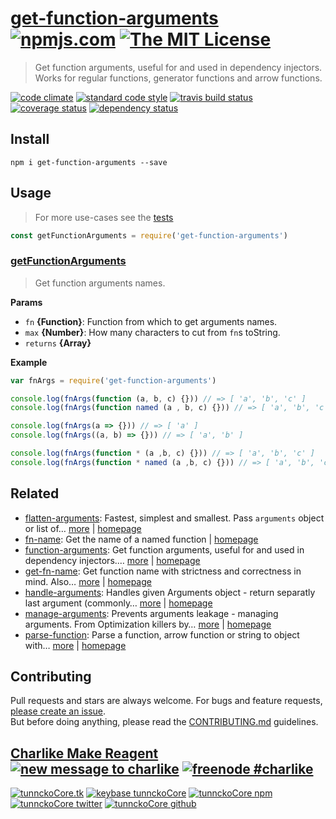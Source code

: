 # [get-function-arguments][author-www-url] [![npmjs.com][npmjs-img]][npmjs-url] [![The MIT License][license-img]][license-url] 

> Get function arguments, useful for and used in dependency injectors. Works for regular functions, generator functions and arrow functions.

[![code climate][codeclimate-img]][codeclimate-url] [![standard code style][standard-img]][standard-url] [![travis build status][travis-img]][travis-url] [![coverage status][coveralls-img]][coveralls-url] [![dependency status][david-img]][david-url]

## Install
```
npm i get-function-arguments --save
```

## Usage
> For more use-cases see the [tests](./test.js)

```js
const getFunctionArguments = require('get-function-arguments')
```

### [getFunctionArguments](index.js#L34)
> Get function arguments names.

**Params**

* `fn` **{Function}**: Function from which to get arguments names.    
* `max` **{Number}**: How many characters to cut from `fn`s toString.    
* `returns` **{Array}**  

**Example**

```js
var fnArgs = require('get-function-arguments')

console.log(fnArgs(function (a, b, c) {})) // => [ 'a', 'b', 'c' ]
console.log(fnArgs(function named (a , b, c) {})) // => [ 'a', 'b', 'c' ]

console.log(fnArgs(a => {})) // => [ 'a' ]
console.log(fnArgs((a, b) => {})) // => [ 'a', 'b' ]

console.log(fnArgs(function * (a ,b, c) {})) // => [ 'a', 'b', 'c' ]
console.log(fnArgs(function * named (a ,b, c) {})) // => [ 'a', 'b', 'c' ]
```

## Related
* [flatten-arguments](https://www.npmjs.com/package/flatten-arguments): Fastest, simplest and smallest. Pass `arguments` object or list of… [more](https://www.npmjs.com/package/flatten-arguments) | [homepage](https://github.com/tunnckocore/flatten-arguments)
* [fn-name](https://www.npmjs.com/package/fn-name): Get the name of a named function | [homepage](https://github.com/sindresorhus/fn-name)
* [function-arguments](https://www.npmjs.com/package/function-arguments): Get function arguments, useful for and used in dependency injectors.… [more](https://www.npmjs.com/package/function-arguments) | [homepage](https://github.com/tunnckocore/function-arguments)
* [get-fn-name](https://www.npmjs.com/package/get-fn-name): Get function name with strictness and correctness in mind. Also… [more](https://www.npmjs.com/package/get-fn-name) | [homepage](https://github.com/tunnckocore/get-fn-name)
* [handle-arguments](https://www.npmjs.com/package/handle-arguments): Handles given Arguments object - return separatly last argument (commonly… [more](https://www.npmjs.com/package/handle-arguments) | [homepage](https://github.com/hybridables/handle-arguments)
* [manage-arguments](https://www.npmjs.com/package/manage-arguments): Prevents arguments leakage - managing arguments. From Optimization killers by… [more](https://www.npmjs.com/package/manage-arguments) | [homepage](https://github.com/tunnckocore/manage-arguments)
* [parse-function](https://www.npmjs.com/package/parse-function): Parse a function, arrow function or string to object with… [more](https://www.npmjs.com/package/parse-function) | [homepage](https://github.com/tunnckocore/parse-function)

## Contributing
Pull requests and stars are always welcome. For bugs and feature requests, [please create an issue](https://github.com/tunnckoCore/function-arguments/issues/new).  
But before doing anything, please read the [CONTRIBUTING.md](./CONTRIBUTING.md) guidelines.

## [Charlike Make Reagent](http://j.mp/1stW47C) [![new message to charlike][new-message-img]][new-message-url] [![freenode #charlike][freenode-img]][freenode-url]

[![tunnckoCore.tk][author-www-img]][author-www-url] [![keybase tunnckoCore][keybase-img]][keybase-url] [![tunnckoCore npm][author-npm-img]][author-npm-url] [![tunnckoCore twitter][author-twitter-img]][author-twitter-url] [![tunnckoCore github][author-github-img]][author-github-url]

[function-arguments]: https://github.com/tunnckocore/function-arguments

[npmjs-url]: https://www.npmjs.com/package/get-function-arguments
[npmjs-img]: https://img.shields.io/npm/v/get-function-arguments.svg?label=get-function-arguments

[license-url]: https://github.com/tunnckoCore/function-arguments/blob/master/LICENSE
[license-img]: https://img.shields.io/badge/license-MIT-blue.svg

[codeclimate-url]: https://codeclimate.com/github/tunnckoCore/function-arguments
[codeclimate-img]: https://img.shields.io/codeclimate/github/tunnckoCore/function-arguments.svg

[travis-url]: https://travis-ci.org/tunnckoCore/function-arguments
[travis-img]: https://img.shields.io/travis/tunnckoCore/function-arguments/master.svg

[coveralls-url]: https://coveralls.io/r/tunnckoCore/function-arguments
[coveralls-img]: https://img.shields.io/coveralls/tunnckoCore/function-arguments.svg

[david-url]: https://david-dm.org/tunnckoCore/function-arguments
[david-img]: https://img.shields.io/david/tunnckoCore/function-arguments.svg

[standard-url]: https://github.com/feross/standard
[standard-img]: https://img.shields.io/badge/code%20style-standard-brightgreen.svg

[author-www-url]: http://www.tunnckocore.tk
[author-www-img]: https://img.shields.io/badge/www-tunnckocore.tk-fe7d37.svg

[keybase-url]: https://keybase.io/tunnckocore
[keybase-img]: https://img.shields.io/badge/keybase-tunnckocore-8a7967.svg

[author-npm-url]: https://www.npmjs.com/~tunnckocore
[author-npm-img]: https://img.shields.io/badge/npm-~tunnckocore-cb3837.svg

[author-twitter-url]: https://twitter.com/tunnckoCore
[author-twitter-img]: https://img.shields.io/badge/twitter-@tunnckoCore-55acee.svg

[author-github-url]: https://github.com/tunnckoCore
[author-github-img]: https://img.shields.io/badge/github-@tunnckoCore-4183c4.svg

[freenode-url]: http://webchat.freenode.net/?channels=charlike
[freenode-img]: https://img.shields.io/badge/freenode-%23charlike-5654a4.svg

[new-message-url]: https://github.com/tunnckoCore/ama
[new-message-img]: https://img.shields.io/badge/ask%20me-anything-green.svg

